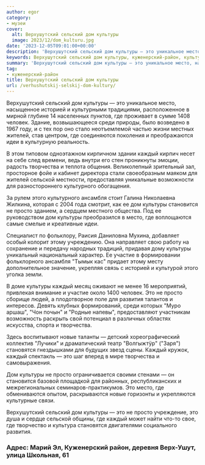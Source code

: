 ```yaml
---
author: egor
category:
- музеи
cover:
  alt: Верхушутский сельский дом культуры
  image: 2023/12/dom_kulturu.jpg
date: '2023-12-05T09:01:00+00:00'
description: 'Верхушутский сельский дом культуры — это уникальное место, насыщенное историей и культурными традициями, расположенное в мирной глубине 14 населенных...'
keywords: Верхушутский сельский дом культуры, куженерский-район, культуры, это, дом, каждый, просто, место, творчества, верхушутский, сельский, историей, человек, среди, жителей, идеи, сельской
summary: 'Верхушутский сельский дом культуры — это уникальное место, насыщенное историей и культурными традициями, расположенное в мирной глубине 14 населенных...'
tag:
- куженерский-район
title: Верхушутский сельский дом культуры
url: /verhushutskij-selskij-dom-kultury/
---
```


Верхушутский сельский дом культуры — это уникальное место, насыщенное историей и культурными традициями, расположенное в мирной глубине 14 населенных пунктов, где проживает в сумме 1408 человек. Здание, возвышающееся среди природы, было возведено в 1967 году, и с тех пор оно стало неотъемлемой частью жизни местных жителей, став центром, где соединяются поколения и преображаются идеи в культурную реальность.

В этом типовом одноэтажном кирпичном здании каждый кирпич несет на себе след времени, ведь внутри его стен проникнуты эмоции, радость творчества и теплота общения. Великолепный зрительный зал, просторное фойе и кабинет директора стали своеобразным маяком для жителей сельской местности, предоставляя уникальные возможности для разностороннего культурного обогащения.

За рулем этого культурного ансамбля стоит Галина Николаевна Жилкина, которая с 2004 года смотрит, как ее дом культуры становится не просто зданием, а сердцем местного общества. Под ее руководством дом культуры преобразился в место, где воплощаются самые смелые и креативные идеи.

Специалист по фольклору, Раисия Даниловна Мухина, добавляет особый колорит этому учреждению. Она направляет свою работу на сохранение и передачу народных традиций, придавая дому культуры уникальный национальный характер. Ее участие в формировании фольклорного ансамбля "Тымык кас" придает этому месту дополнительное значение, укрепляя связь с историей и культурой этого уголка земли.

В доме культуры каждый месяц оживают не менее 16 мероприятий, привлекая внимание и участие около 1400 человек. Это не просто сборище людей, а плодотворное поле для развития талантов и интересов. Девять клубных формирований, среди которых "Муро аршаш", "Чон почын" и "Родные напевы", предоставляют участникам возможность раскрыть свой потенциал в различных областях искусства, спорта и творчества.

Здесь воспитывают новые таланты — детский хореографический коллектив "Лучики" и драматический театр "Волгыжтӱр" ("Заря") становятся гнездышками для будущих звезд сцены. Каждый кружок, каждый спектакль — это шаг вперед в мире творчества и самовыражения.

Дом культуры не просто ограничивается своими стенами — он становится базовой площадкой для районных, республиканских и межрегиональных семинаров-практикумов. Это место, где обмениваются опытом, раскрываются новые горизонты и укрепляются культурные связи.

Верхушутский сельский дом культуры — это не просто учреждение, это душа и сердце сельской общины, где каждый может найти что-то свое, где творчество и культура становятся двигателями социального развития.

### Адрес: Марий Эл, Куженерский район, деревня Верх-Ушут, улица Школьная, 61